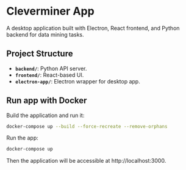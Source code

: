 # Cleverminer App

A desktop application built with Electron, React frontend, and Python backend for data mining tasks.

## Project Structure
- **`backend/`**: Python API server.
- **`frontend/`**: React-based UI.
- **`electron-app/`**: Electron wrapper for desktop app.

## Run app with Docker
Build the application and run it:
```bash
docker-compose up --build --force-recreate --remove-orphans 
```

Run the app:
```bash
docker-compose up 
```

Then the application will be accessible at http://localhost:3000.
